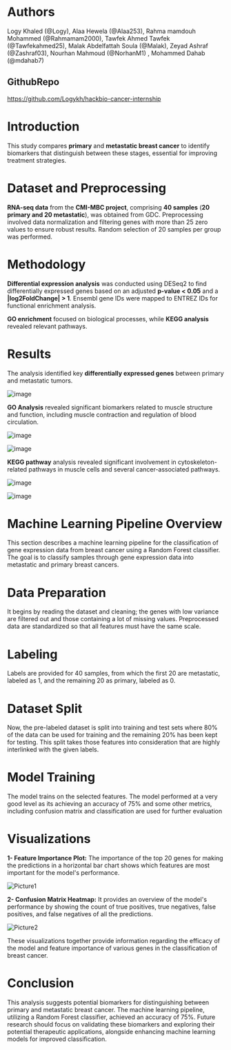 # **Authors** 

Logy Khaled (@Logy), Alaa Hewela (@Alaa253), Rahma mamdouh Mohammed (@Rahmamam2000), Tawfek Ahmed Tawfek (@Tawfekahmed25), Malak Abdelfattah Soula (@Malak), Zeyad Ashraf (@Zashraf03), Nourhan Mahmoud (@NorhanM1) , Mohammed Dahab (@mdahab7)

## **GithubRepo**

https://github.com/Logykh/hackbio-cancer-internship


# **Introduction** 

This study compares **primary** and **metastatic breast cancer** to identify biomarkers that distinguish between these stages, essential for improving treatment strategies.

# **Dataset and Preprocessing**

**RNA-seq data** from the **CMI-MBC project**, comprising **40 samples** (**20 primary and 20 metastatic**), was obtained from GDC. Preprocessing involved data normalization and filtering genes with more than 25 zero values to ensure robust results. Random selection of 20 samples per group was performed.

# **Methodology** 

**Differential expression analysis** was conducted using DESeq2 to find differentially expressed genes based on an adjusted **p-value \< 0.05** and a **|log2FoldChange| \> 1**. Ensembl gene IDs were mapped to ENTREZ IDs for functional enrichment analysis. 

**GO enrichment** focused on biological processes, while **KEGG analysis** revealed relevant pathways.

# **Results**

The analysis identified key **differentially expressed genes** between primary and metastatic tumors. 

![image](https://github.com/user-attachments/assets/9c2491c8-037d-4a7e-8979-d001c0f887ee)


**GO Analysis** revealed significant biomarkers related to muscle structure and function, including muscle contraction and regulation of blood circulation.

![image](https://github.com/user-attachments/assets/16c10007-1f93-4f24-ab2b-61690a2af3d4)

![image](https://github.com/user-attachments/assets/82fe7cf6-9e64-4860-afaf-5f8700f3164d)

**KEGG pathway** analysis revealed significant involvement in cytoskeleton-related pathways in muscle cells and several cancer-associated pathways.

![image](https://github.com/user-attachments/assets/17f4a479-82f2-45ef-92c9-ec25e594793a)

![image](https://github.com/user-attachments/assets/97e91b86-5b25-47c1-aa62-3878fc4797f8)

# **Machine Learning Pipeline Overview**
This section describes a machine learning pipeline for the classification of gene expression data from breast cancer using a Random Forest classifier. The goal is to classify samples through gene expression data into metastatic and primary breast cancers.

# Data Preparation
It begins by reading the dataset and cleaning; the genes with low variance are filtered out and those containing a lot of missing values. Preprocessed data are standardized so that all features must have the same scale.

# Labeling
Labels are provided for 40 samples, from which the first 20 are metastatic, labeled as 1, and the remaining 20 as primary, labeled as 0.

# Dataset Split
Now, the pre-labeled dataset is split into training and test sets where 80% of the data can be used for training and the remaining 20% has been kept for testing. This split takes those features into consideration that are highly interlinked with the given labels.

# Model Training
The model trains on the selected features. The model performed at a very good level as its achieving an accuracy of 75% and some other metrics, including confusion matrix and classification are used for further evaluation

# Visualizations
**1- Feature Importance Plot:** 
The importance of the top 20 genes for making the predictions in a horizontal bar chart shows which features are most important for the model's performance.

![Picture1](https://github.com/user-attachments/assets/d662b6e0-36fb-45fb-86e5-bc0d1e18e8b9)

**2- Confusion Matrix Heatmap:**
It provides an overview of the model's performance by showing the count of true positives, true negatives, false positives, and false negatives of all the predictions. 

![Picture2](https://github.com/user-attachments/assets/eb44715f-398d-46f1-835c-b4372a214511)



These visualizations together provide information regarding the efficacy of the model and feature importance of various genes in the classification of breast cancer.


# **Conclusion**

This analysis suggests potential biomarkers for distinguishing between primary and metastatic breast cancer. The machine learning pipeline, utilizing a Random Forest classifier, achieved an accuracy of 75%. Future research should focus on validating these biomarkers and exploring their potential therapeutic applications, alongside enhancing machine learning models for improved classification.

